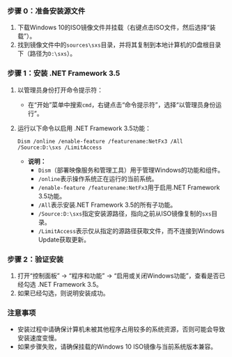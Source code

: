 ### 步骤 0：准备安装源文件
1. 下载Windows 10的ISO镜像文件并挂载（右键点击ISO文件，然后选择“装载”）。
2. 找到镜像文件中的`sources\sxs`目录，并将其复制到本地计算机的D盘根目录下（路径为`D:\sxs`）。

### 步骤 1：安装 .NET Framework 3.5
1. 以管理员身份打开命令提示符：
   - 在“开始”菜单中搜索`cmd`，右键点击“命令提示符”，选择“以管理员身份运行”。
   
2. 运行以下命令以启用 .NET Framework 3.5功能：
   ```
   Dism /online /enable-feature /featurename:NetFx3 /All /Source:D:\sxs /LimitAccess
   ```
   - **说明：**
     - `Dism`（部署映像服务和管理工具）用于管理Windows的功能和组件。
     - `/online`表示操作系统正在运行的当前系统。
     - `/enable-feature /featurename:NetFx3`用于启用.NET Framework 3.5功能。
     - `/All`表示安装.NET Framework 3.5的所有子功能。
     - `/Source:D:\sxs`指定安装源路径，指向之前从ISO镜像复制的`sxs`目录。
     - `/LimitAccess`表示仅从指定的源路径获取文件，而不连接到Windows Update获取更新。

### 步骤 2：验证安装
1. 打开“控制面板” → “程序和功能” → “启用或关闭Windows功能”，查看是否已经勾选 .NET Framework 3.5。
2. 如果已经勾选，则说明安装成功。

### 注意事项
- 安装过程中请确保计算机未被其他程序占用较多的系统资源，否则可能会导致安装速度变慢。
- 如果步骤失败，请确保挂载的Windows 10 ISO镜像与当前系统版本兼容。

